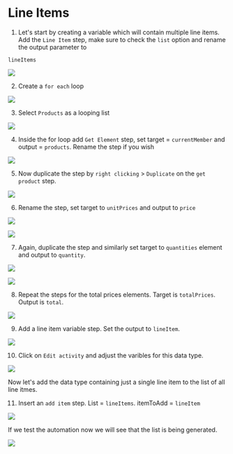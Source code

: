 # Line Items

<!-- ## Saving line Items -->

1. Let's start by creating a variable which will contain multiple line items. Add the `Line Item` step, make sure to check the `list` option and rename the output parameter to 

```
lineItems
```

![](../images/0841.png)


2. Create a `for each` loop

![](../images/0850.png)

3. Select `Products` as a looping list

![](../images/0851.png)

4. Inside the for loop add `Get Element` step, set target = `currentMember` and output = `products`. Rename the step if you wish

![](../images/0852.png)

5. Now duplicate the step by `right clicking` > `Duplicate` on the `get product` step. 

![](../images/0853.png)

6. Rename the step, set target to `unitPrices` and output to `price`

![](../images/0855.png)

![](../images/0854.png)

7. Again, duplicate the step and similarly set target to `quantities` element and output to `quantity`.

![](../images/0856.png)

![](../images/0857.png)

8. Repeat the steps for the total prices elements. Target is `totalPrices`. Output is `total`.

![](../images/0858.png)

9. Add a line item variable step. Set the output to `lineItem`.

![](../images/0859.png)

10. Click on `Edit activity` and adjust the varibles for this data type. 

![](../images/0860.png)

Now let's add the data type containing just a single line item to the list of all line itmes. 

11. Insert an `add item` step. List = `lineItems`. itemToAdd = `lineItem`

![](../images/0861.png)

If we test the automation now we will see that the list is being generated. 

![](../images/0862.png)